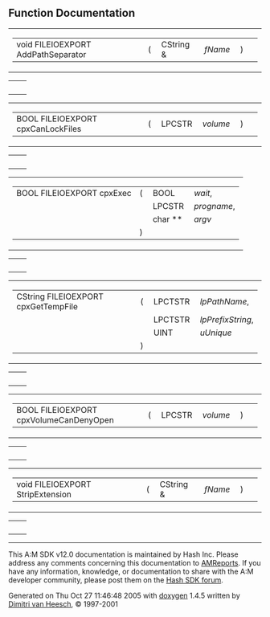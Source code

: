 ## Function Documentation

<span id="fecd6cfe92c600cd91d396082a8c14c9" class="anchor"></span>

<table class="mdTable" data-cellpadding="2" data-cellspacing="0">
<colgroup>
<col style="width: 100%" />
</colgroup>
<tbody>
<tr>
<td class="mdRow"><table data-cellpadding="0" data-cellspacing="0" data-border="0">
<tbody>
<tr>
<td class="md" data-nowrap="" data-valign="top">void FILEIOEXPORT AddPathSeparator</td>
<td class="md" data-valign="top">( </td>
<td class="md" data-nowrap="" data-valign="top">CString &amp; </td>
<td class="mdname1" data-valign="top" data-nowrap=""><em>fName</em></td>
<td class="md" data-valign="top"> ) </td>
<td class="md" data-nowrap=""></td>
</tr>
</tbody>
</table></td>
</tr>
</tbody>
</table>

|     |     |
|-----|-----|
|     |     |

<span id="d93808b4b3139f91d00104f32d208aee" class="anchor"></span>

<table class="mdTable" data-cellpadding="2" data-cellspacing="0">
<colgroup>
<col style="width: 100%" />
</colgroup>
<tbody>
<tr>
<td class="mdRow"><table data-cellpadding="0" data-cellspacing="0" data-border="0">
<tbody>
<tr>
<td class="md" data-nowrap="" data-valign="top">BOOL FILEIOEXPORT cpxCanLockFiles</td>
<td class="md" data-valign="top">( </td>
<td class="md" data-nowrap="" data-valign="top">LPCSTR </td>
<td class="mdname1" data-valign="top" data-nowrap=""><em>volume</em></td>
<td class="md" data-valign="top"> ) </td>
<td class="md" data-nowrap=""></td>
</tr>
</tbody>
</table></td>
</tr>
</tbody>
</table>

|     |     |
|-----|-----|
|     |     |

<span id="8659dd9a09515ffcf21d5772a9771b5a" class="anchor"></span>

<table class="mdTable" data-cellpadding="2" data-cellspacing="0">
<colgroup>
<col style="width: 100%" />
</colgroup>
<tbody>
<tr>
<td class="mdRow"><table data-cellpadding="0" data-cellspacing="0" data-border="0">
<tbody>
<tr>
<td class="md" data-nowrap="" data-valign="top">BOOL FILEIOEXPORT cpxExec</td>
<td class="md" data-valign="top">( </td>
<td class="md" data-nowrap="" data-valign="top">BOOL </td>
<td class="mdname" data-nowrap=""><em>wait</em>,</td>
</tr>
<tr>
<td class="md" style="text-align: right;" data-nowrap=""></td>
<td class="md"></td>
<td class="md" data-nowrap="">LPCSTR </td>
<td class="mdname" data-nowrap=""><em>progname</em>,</td>
</tr>
<tr>
<td class="md" style="text-align: right;" data-nowrap=""></td>
<td class="md"></td>
<td class="md" data-nowrap="">char ** </td>
<td class="mdname" data-nowrap=""><em>argv</em></td>
</tr>
<tr>
<td class="md"></td>
<td class="md">) </td>
<td colspan="2" class="md"></td>
</tr>
</tbody>
</table></td>
</tr>
</tbody>
</table>

|     |     |
|-----|-----|
|     |     |

<span id="951ec74605d488bb5450339b58075eb2" class="anchor"></span>

<table class="mdTable" data-cellpadding="2" data-cellspacing="0">
<colgroup>
<col style="width: 100%" />
</colgroup>
<tbody>
<tr>
<td class="mdRow"><table data-cellpadding="0" data-cellspacing="0" data-border="0">
<tbody>
<tr>
<td class="md" data-nowrap="" data-valign="top">CString FILEIOEXPORT cpxGetTempFile</td>
<td class="md" data-valign="top">( </td>
<td class="md" data-nowrap="" data-valign="top">LPCTSTR </td>
<td class="mdname" data-nowrap=""><em>lpPathName</em>,</td>
</tr>
<tr>
<td class="md" style="text-align: right;" data-nowrap=""></td>
<td class="md"></td>
<td class="md" data-nowrap="">LPCTSTR </td>
<td class="mdname" data-nowrap=""><em>lpPrefixString</em>,</td>
</tr>
<tr>
<td class="md" style="text-align: right;" data-nowrap=""></td>
<td class="md"></td>
<td class="md" data-nowrap="">UINT </td>
<td class="mdname" data-nowrap=""><em>uUnique</em></td>
</tr>
<tr>
<td class="md"></td>
<td class="md">) </td>
<td colspan="2" class="md"></td>
</tr>
</tbody>
</table></td>
</tr>
</tbody>
</table>

|     |     |
|-----|-----|
|     |     |

<span id="a3a5a6423f20c4056dfaa27f8efb8c1d" class="anchor"></span>

<table class="mdTable" data-cellpadding="2" data-cellspacing="0">
<colgroup>
<col style="width: 100%" />
</colgroup>
<tbody>
<tr>
<td class="mdRow"><table data-cellpadding="0" data-cellspacing="0" data-border="0">
<tbody>
<tr>
<td class="md" data-nowrap="" data-valign="top">BOOL FILEIOEXPORT cpxVolumeCanDenyOpen</td>
<td class="md" data-valign="top">( </td>
<td class="md" data-nowrap="" data-valign="top">LPCSTR </td>
<td class="mdname1" data-valign="top" data-nowrap=""><em>volume</em></td>
<td class="md" data-valign="top"> ) </td>
<td class="md" data-nowrap=""></td>
</tr>
</tbody>
</table></td>
</tr>
</tbody>
</table>

|     |     |
|-----|-----|
|     |     |

<span id="9e443ad3d674dbc4d7069ec787344b91" class="anchor"></span>

<table class="mdTable" data-cellpadding="2" data-cellspacing="0">
<colgroup>
<col style="width: 100%" />
</colgroup>
<tbody>
<tr>
<td class="mdRow"><table data-cellpadding="0" data-cellspacing="0" data-border="0">
<tbody>
<tr>
<td class="md" data-nowrap="" data-valign="top">void FILEIOEXPORT StripExtension</td>
<td class="md" data-valign="top">( </td>
<td class="md" data-nowrap="" data-valign="top">CString &amp; </td>
<td class="mdname1" data-valign="top" data-nowrap=""><em>fName</em></td>
<td class="md" data-valign="top"> ) </td>
<td class="md" data-nowrap=""></td>
</tr>
</tbody>
</table></td>
</tr>
</tbody>
</table>

|     |     |
|-----|-----|
|     |     |

------------------------------------------------------------------------

<span class="small">This A:M SDK v12.0 documentation is maintained by Hash Inc. Please address any comments concerning this documentation to [AMReports](http://www.hash.com/reports). If you have any information, knowledge, or documentation to share with the A:M developer community, please post them on the [Hash SDK forum](http://www.hash.com/forums/index.php?showforum=11).</span>

Generated on Thu Oct 27 11:46:48 2005 with [<span class="image placeholder" original-image-src="doxygen.png" original-image-title="" height="45" width="100" align="middle" border="0">doxygen</span>](http://www.doxygen.org/index.html) 1.4.5 written by [Dimitri van Heesch](mailto:dimitri@stack.nl), © 1997-2001
